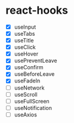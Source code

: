 # react-hooks

- [x] useInput
- [x] useTabs
- [x] useTitle
- [x] useClick
- [x] useHover
- [x] usePreventLeave
- [x] useConfirm
- [x] useBeforeLeave
- [x] useFadeIn
- [ ] useNetwork
- [ ] useScroll
- [ ] useFullScreen
- [ ] useNotification
- [ ] useAxios
